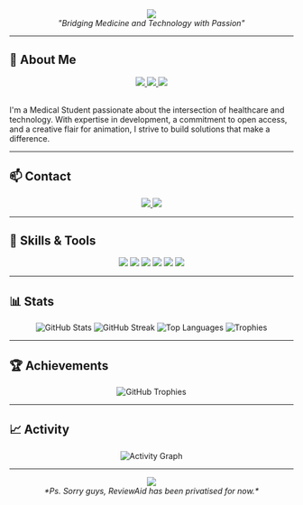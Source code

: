 <div align="center">
  <img src="https://capsule-render.vercel.app/api?type=waving&color=0:0f172a,100:1e293b&height=120&section=header&text=AURUMZ&fontSize=50&fontColor=ffffff&animation=twinkling" />
</div>

<div align="center">
  <i>"Bridging Medicine and Technology with Passion"</i>
</div>

---

## 👤 About Me

<div align="center">
  <a href="https://github.com/aurumz-rgb">
    <img src="https://img.shields.io/badge/Medical%20Student-0f172a?style=for-the-badge&logo=book&logoColor=ffffff" />
  </a>
  <a href="https://github.com/aurumz-rgb">
    <img src="https://img.shields.io/badge/Developer-1e293b?style=for-the-badge&logo=github&logoColor=ffffff" />
  </a>
  <a href="https://github.com/aurumz-rgb">
    <img src="https://img.shields.io/badge/Open%20Access%20Advocate-334155?style=for-the-badge&logo=openaccess&logoColor=ffffff" />
  </a>
</div>

<br>

I'm a Medical Student passionate about the intersection of healthcare and technology. With expertise in development, a commitment to open access, and a creative flair for animation, I strive to build solutions that make a difference.

---

## 📫 Contact 

<div align="center">
  <a href="mailto:pteroisvolitans12@gmail.com">
    <img src="https://img.shields.io/badge/Email-E0F7FA?style=for-the-badge&logo=gmail&logoColor=black&link=mailto:pteroisvolitans12@gmail.com" />
  </a>
  <a href="https://github.com/aurumz-rgb">
    <img src="https://img.shields.io/badge/GitHub-0f172a?style=for-the-badge&logo=github&logoColor=ffffff" />
  </a>
</div>

---

## 💫 Skills & Tools

<div align="center">
  <img src="https://img.shields.io/badge/Python-E0F7FA?style=for-the-badge&logo=python&logoColor=black" />
  <img src="https://img.shields.io/badge/JavaScript-E0F7FA?style=for-the-badge&logo=javascript&logoColor=black" />
  <img src="https://img.shields.io/badge/React-E0F7FA?style=for-the-badge&logo=react&logoColor=black" />
  <img src="https://img.shields.io/badge/Streamlit-E0F7FA?style=for-the-badge&logo=streamlit&logoColor=black" />
  <img src="https://img.shields.io/badge/HTML-E0F7FA?style=for-the-badge&logo=html5&logoColor=black" />
  <img src="https://img.shields.io/badge/CSS-E0F7FA?style=for-the-badge&logo=css3&logoColor=black" />
</div>

---

## 📊 Stats

<div align="center">
  <img src="https://github-readme-stats.vercel.app/api?username=aurumz-rgb&show_icons=true&theme=dark&hide_border=true&include_all_commits=true&count_private=true" alt="GitHub Stats" />
  <img src="https://github-readme-streak-stats.herokuapp.com/?user=aurumz-rgb&theme=dark&hide_border=true" alt="GitHub Streak" />
  <img src="https://github-readme-stats.vercel.app/api/top-langs/?username=aurumz-rgb&theme=dark&layout=donut&hide_border=true&langs_count=8" alt="Top Languages" />
  <img src="https://github-profile-trophy.vercel.app/?username=aurumz-rgb&theme=darkhub&no-frame=true&row=1&column=4" alt="Trophies" />
</div>

---

## 🏆 Achievements

<div align="center">
  <img src="https://github-profile-trophy.vercel.app/?username=aurumz-rgb&theme=darkhub&no-frame=true&row=1&column=4" alt="GitHub Trophies" />
</div>

---

## 📈 Activity

<div align="center">
  <img src="https://github-readme-activity-graph.vercel.app/graph?username=aurumz-rgb&theme=github-dark&hide_border=true" alt="Activity Graph" />
</div>

---

<div align="center">
  <img src="https://capsule-render.vercel.app/api?type=waving&color=0:1e293b,100:0f172a&height=120&section=footer" />
</div>

<div align="center">
  <i>*Ps. Sorry guys, ReviewAid has been privatised for now.*</i>
</div>
